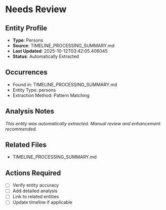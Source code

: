 # Needs Review

## Entity Profile
- **Type**: Persons
- **Source**: TIMELINE_PROCESSING_SUMMARY.md
- **Last Updated**: 2025-10-12T03:42:05.406045
- **Status**: Automatically Extracted

## Occurrences
- Found in: TIMELINE_PROCESSING_SUMMARY.md
- Entity Type: persons
- Extraction Method: Pattern Matching

## Analysis Notes
*This entity was automatically extracted. Manual review and enhancement recommended.*

## Related Files
- TIMELINE_PROCESSING_SUMMARY.md

## Actions Required
- [ ] Verify entity accuracy
- [ ] Add detailed analysis
- [ ] Link to related entities
- [ ] Update timeline if applicable
